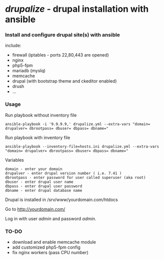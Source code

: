 _drupalize_ - drupal installation with ansible
=========

### Install and configure drupal site(s) with ansible

include:

* firewall (iptables - ports 22,80,443 are opened)
* nginx
* php5-fpm
* mariadb (myslq)
* memcache
* drupal (with bootstrap theme and ckeditor enabled)
* drush
* ...

### Usage

Run playbook without inventory file

```
ansible-playbook -i '9.9.9.9,' drupalize.yml --extra-vars "domain= drupalver= dbrootpass= dbuser= dbpass= dbname="
```

Run playbook with inventory file

```
ansible-playbook --inventory-file=hosts.ini drupalize.yml --extra-vars "domain= drupalver= dbrootpass= dbuser= dbpass= dbname="
```

Variables

```
domain - enter your domain 
drupalver - enter drupal version number ( i.e. 7.41 )
dbrootpass - enter password for user called superuser (aka root)
dbuser - enter drupal user name
dbpass - enter drupal user password
dbname - enter drupal database name
```

Drupal is installed in /srv/www/yourdomain.com/htdocs

Go to http://yourdomain.com/

Log in with user *admin* and password *admin*.

### TO-DO

* download and enable memcache module
* add customized php5-fpm config
* fix nginx workers (pass CPU number)
